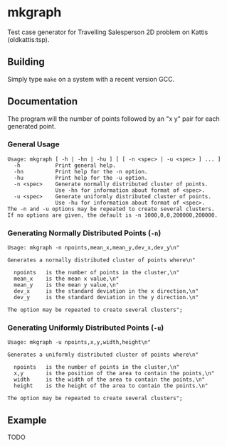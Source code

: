 mkgraph
=======

Test case generator for Travelling Salesperson 2D problem on Kattis (oldkattis:tsp).

Building
--------
Simply type `make` on a system with a recent version GCC.

Documentation
-------------

The program will the number of points followed by an "x y" pair for each generated point.

### General Usage
    Usage: mkgraph [ -h | -hn | -hu ] [ [ -n <spec> | -u <spec> ] ... ]
      -h           Print general help.
      -hn          Print help for the -n option.
      -hu          Print help for the -u option.
      -n <spec>    Generate normally distributed cluster of points.
                   Use -hn for information about format of <spec>.
      -u <spec>    Generate uniformly distributed cluster of points.
                   Use -hu for information about format of <spec>.
    The -n and -u options may be repeated to create several clusters.
    If no options are given, the default is -n 1000,0,0,200000,200000.

### Generating Normally Distributed Points (`-n`)

    Usage: mkgraph -n npoints,mean_x,mean_y,dev_x,dev_y\n"
    
    Generates a normally distributed cluster of points where\n"
    
      npoints   is the number of points in the cluster,\n"
      mean_x    is the mean x value,\n"
      mean_y    is the mean y value,\n"
      dev_x     is the standard deviation in the x direction,\n"
      dev_y     is the standard deviation in the y direction.\n"
    
    The option may be repeated to create several clusters";

### Generating Uniformly Distributed Points (`-u`)

    Usage: mkgraph -u npoints,x,y,width,height\n"
    
    Generates a uniformly distributed cluster of points where\n"
    
      npoints   is the number of points in the cluster,\n"
      x,y       is the position of the area to contain the points,\n"
      width     is the width of the area to contain the points,\n"
      height    is the height of the area to contain the points.\n"
    
    The option may be repeated to create several clusters";

Example
-------
TODO
